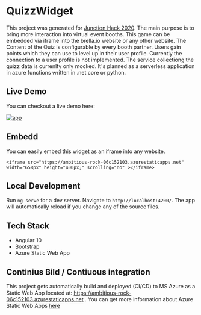 # QuizzWidget

This project was generated for [Junction Hack 2020](https://www.hackjunction.com). The main purpose is to bring more interaction into virtual event booths. This game can be embedded via iframe into the brella.io website or any other website. The Content of the Quiz is configurable by every booth partner. Users gain points which they can use to level up in their user profile. Currently the connection to a user profile is not implemented. The service collectiong the quizz data is currenlty only mocked. It's planned as a serverless application in azure functions written in .net core or python.
## Live Demo

You can checkout a live demo here:

[![app](/assets/app.jpg)](https://ambitious-rock-06c152103.azurestaticapps.net)

## Embedd
You can easily embed this widget as an iframe into any website.

`<iframe src="https://ambitious-rock-06c152103.azurestaticapps.net" width="658px" height="400px;" scrolling="no" ></iframe>`
## Local Development

Run `ng serve` for a dev server. Navigate to `http://localhost:4200/`. The app will automatically reload if you change any of the source files.

## Tech Stack
- Angular 10
- Bootstrap 
- Azure Static Web App
## Continius Bild /  Contiuous integration

This project gets automatically build and deployed (CI/CD) to MS Azure as a Static Web App located at: https://ambitious-rock-06c152103.azurestaticapps.net .
You can get more information about Azure Static Web Apps [here](https://docs.microsoft.com/de-de/learn/modules/publish-app-service-static-web-app-api/)
